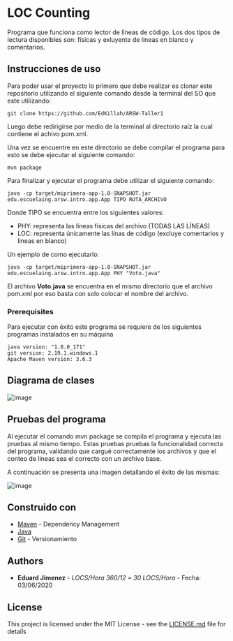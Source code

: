 # LOC Counting

Programa que funciona como lector de líneas de código. Los dos tipos de lectura disponibles son: físicas y exluyente de lineas en blanco y comentarios.

## Instrucciones de uso

Para poder usar el proyecto lo primero que debe realizar es clonar este repositorio utilizando el siguiente comando desde la terminal del SO que este utilizando:

```
git clone https://github.com/EdKillah/ARSW-Taller1
```
Luego debe redirigirse por medio de la terminal al directorio raíz la cual contiene el achivo pom.xml.

Una vez se encuentre en este directorio se debe compilar el programa para esto se debe ejecutar el siguiente comando:

```
mvn package
```

Para finalizar y ejecutar el programa debe utilizar el siguiente comando:

```
java -cp target/miprimera-app-1.0-SNAPSHOT.jar edu.escuelaing.arsw.intro.app.App TIPO RUTA_ARCHIVO
```

Donde TIPO se encuentra entre los siguientes valores:
* PHY: representa las líneas físicas del archivo (TODAS LAS LÍNEAS)
* LOC: representa únicamente las línas de código (excluye comentarios y lineas en blanco)

Un ejemplo de como ejecutarlo: 

```
java -cp target/miprimera-app-1.0-SNAPSHOT.jar edu.escuelaing.arsw.intro.app.App PHY "Voto.java"
```

El archivo __Voto.java__ se encuentra en el mismo directorio que el archivo pom.xml por eso basta con solo colocar el nombre del archivo.


### Prerequisites

Para ejecutar con éxito este programa se requiere de los siguientes programas instalados en su máquina

```
java version: "1.8.0_171"
git version: 2.19.1.windows.1
Apache Maven version: 3.6.3
```

## Diagrama de clases

![image](https://github.com/EdKillah/ARSW-Taller1/tree/master/resources/diagrama.png)




## Pruebas del programa

Al ejecutar el comando mvn package  se compila el programa y ejecuta las pruebas al mismo tiempo.
Estas pruebas pruebas la funcionalidad correcta del programa, validando que cargué correctamente los archivos y que el conteo de lineas sea el correcto con un archivo base.

A continuación se presenta una imagen detallando el éxito de las mismas:

![image](https://github.com/EdKillah/ARSW-Taller1/tree/master/resources/pruebas.png)



## Construido con


* [Maven](https://maven.apache.org/) - Dependency Management
* [Java](https://www.java.com/es/download/)
* [Git](https://github.com/) - Versionamiento



## Authors

* **Eduard Jimenez** - *LOCS/Hora  360/12 = 30 LOCS/Hora* - Fecha: 03/06/2020



## License

This project is licensed under the MIT License - see the [LICENSE.md](LICENSE.md) file for details
